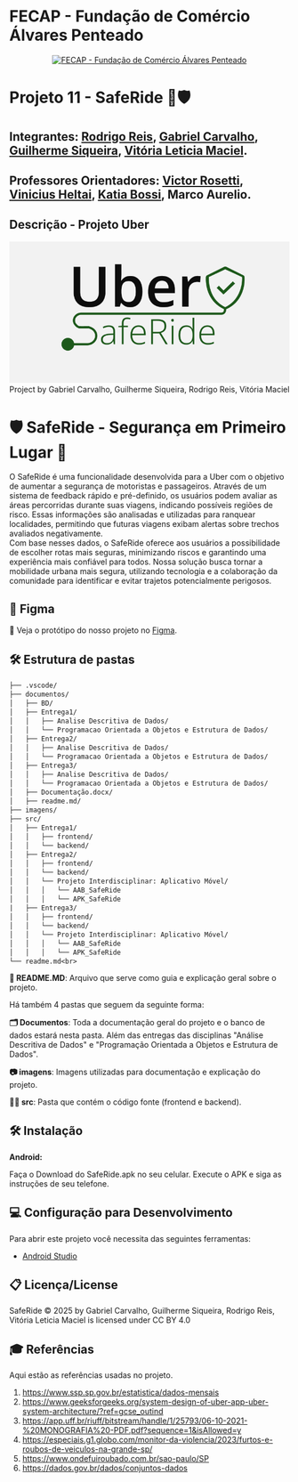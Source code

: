 # FECAP - Fundação de Comércio Álvares Penteado

<p align="center">
<a href= "https://www.fecap.br/"><img src="https://encrypted-tbn0.gstatic.com/images?q=tbn:ANd9GcRhZPrRa89Kma0ZZogxm0pi-tCn_TLKeHGVxywp-LXAFGR3B1DPouAJYHgKZGV0XTEf4AE&usqp=CAU" alt="FECAP - Fundação de Comércio Álvares Penteado" border="0"></a>
</p>

# Projeto 11 - SafeRide 🚗🛡️

## Integrantes: <a href="https://www.linkedin.com/in/rluizreis/">Rodrigo Reis</a>, <a href="https://www.linkedin.com/in/gabrielcarvalhomota/">Gabriel Carvalho</a>, <a href="https://www.linkedin.com/in/sik4s/">Guilherme Siqueira</a>, <a href="https://www.linkedin.com/in/vitória-maciel-8308a42a6/">Vitória Leticia Maciel</a>.

## Professores Orientadores: <a href="https://www.linkedin.com/in/victorbarq/">Victor Rosetti</a>, <a href="https://www.linkedin.com/in/vheltai/">Vinicius Heltai</a>, <a href="https://www.linkedin.com/in/katia-bossi/">Katia Bossi</a>, <a>Marco Aurelio</a>.

## Descrição - Projeto Uber

<p align="center">
<img src="https://github.com/2025-1-NCC3/Projeto11/blob/main/imagens/img_saferide.PNG" alt="SafeRide" border="0"><br>
  Project by <a>Gabriel Carvalho, Guilherme Siqueira, Rodrigo Reis, Vitória Maciel</a>
</p>  

# **🛡️ SafeRide - Segurança em Primeiro Lugar 🚗**<br>
O SafeRide é uma funcionalidade desenvolvida para a Uber com o objetivo de aumentar a segurança de motoristas e passageiros. Através de um sistema de feedback rápido e pré-definido, os usuários podem avaliar as áreas percorridas durante suas viagens, indicando possíveis regiões de risco. Essas informações são analisadas e utilizadas para ranquear localidades, permitindo que futuras viagens exibam alertas sobre trechos avaliados negativamente.<br>
Com base nesses dados, o SafeRide oferece aos usuários a possibilidade de escolher rotas mais seguras, minimizando riscos e garantindo uma experiência mais confiável para todos. Nossa solução busca tornar a mobilidade urbana mais segura, utilizando tecnologia e a colaboração da comunidade para identificar e evitar trajetos potencialmente perigosos.
<br>

## 📲 Figma
<p>🎨 Veja o protótipo do nosso projeto no <a href="https://www.figma.com/design/pZVaycOxvHu24o285go8m4/G11-PI3-UBER?node-id=0-1&p=f&t=Bxm9mognCLlNtvPn-0">Figma</a>.</p>

## 🛠 Estrutura de pastas

```
├── .vscode/
├── documentos/
│   ├── BD/
│   ├── Entrega1/
│   │   ├── Analise Descritiva de Dados/
│   │   └── Programacao Orientada a Objetos e Estrutura de Dados/
│   ├── Entrega2/
│   │   ├── Analise Descritiva de Dados/
│   │   └── Programacao Orientada a Objetos e Estrutura de Dados/
│   ├── Entrega3/
│   │   ├── Analise Descritiva de Dados/
│   │   └── Programacao Orientada a Objetos e Estrutura de Dados/
│   ├── Documentação.docx/
│   ├── readme.md/
├── imagens/
├── src/
│   ├── Entrega1/
│   │   ├── frontend/
│   │   └── backend/
│   ├── Entrega2/
│   │   ├── frontend/
│   │   └── backend/
│   │   └── Projeto Interdisciplinar: Aplicativo Móvel/
│   │   │   └── AAB_SafeRide
│   │   │   └── APK_SafeRide
|   ├── Entrega3/
│   │   ├── frontend/
│   │   └── backend/
│   │   └── Projeto Interdisciplinar: Aplicativo Móvel/
│   │   │   └── AAB_SafeRide
│   │   │   └── APK_SafeRide
└── readme.md<br>
```

<b>📄 README.MD</b>: Arquivo que serve como guia e explicação geral sobre o projeto.

Há também 4 pastas que seguem da seguinte forma:

<b>🗂️ Documentos</b>: Toda a documentação geral do projeto e o banco de dados estará nesta pasta. Além das entregas das disciplinas "Análise Descritiva de Dados" e "Programação Orientada a Objetos e Estrutura de Dados".

<b>📷 imagens</b>: Imagens utilizadas para documentação e explicação do projeto.

<b>🧑‍💻 src</b>: Pasta que contém o código fonte (frontend e backend).

## 🛠 Instalação

<b>Android:</b>

Faça o Download do SafeRide.apk no seu celular.
Execute o APK e siga as instruções de seu telefone.

## 💻 Configuração para Desenvolvimento

Para abrir este projeto você necessita das seguintes ferramentas:
- <a href="https://developer.android.com/studio?hl=pt-br">Android Studio</a>

## 📋 Licença/License
SafeRide © 2025 by Gabriel Carvalho, Guilherme Siqueira, Rodrigo Reis, Vitória Leticia Maciel is licensed under CC BY 4.0 

## 🎓 Referências

Aqui estão as referências usadas no projeto.

1. <https://www.ssp.sp.gov.br/estatistica/dados-mensais>
2. <https://www.geeksforgeeks.org/system-design-of-uber-app-uber-system-architecture/?ref=gcse_outind>
3. <https://app.uff.br/riuff/bitstream/handle/1/25793/06-10-2021-%20MONOGRAFIA%20-PDF.pdf?sequence=1&isAllowed=y>
4. <https://especiais.g1.globo.com/monitor-da-violencia/2023/furtos-e-roubos-de-veiculos-na-grande-sp/>
5. <https://www.ondefuiroubado.com.br/sao-paulo/SP>
6. <https://dados.gov.br/dados/conjuntos-dados>
